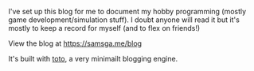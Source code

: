 I've set up this blog for me to document my hobby programming (mostly game development/simulation stuff). I doubt anyone will read it but it's mostly to keep a record for myself (and to flex on friends!)

View the blog at https://samsga.me/blog

It's built with [toto](https://www.github.com/cloudhead/toto), a very minimailt blogging engine.
